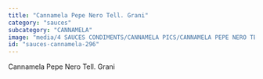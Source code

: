 ```yaml
---
title: "Cannamela Pepe Nero Tell. Grani"
category: "sauces"
subcategory: "CANNAMELA"
image: "media/4 SAUCES CONDIMENTS/CANNAMELA PICS/CANNAMELA PEPE NERO TELL. GRANI.png"
id: "sauces-cannamela-296"
---
```


Cannamela Pepe Nero Tell. Grani

